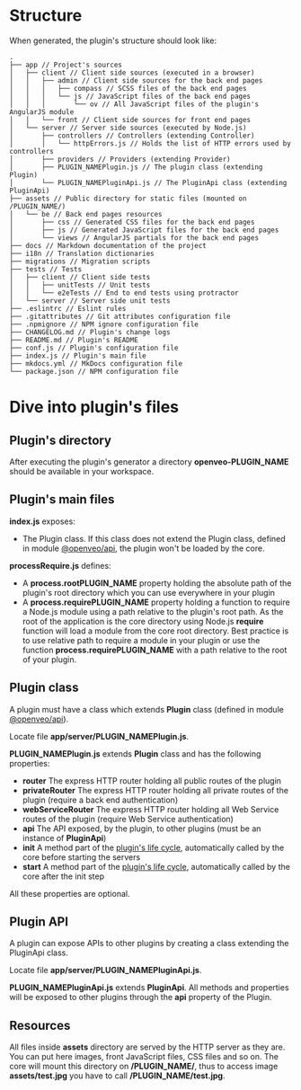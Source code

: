 # Structure
When generated, the plugin's structure should look like:

```
.
├── app // Project's sources
│   ├── client // Client side sources (executed in a browser)
│   │   ├── admin // Client side sources for the back end pages
│   │   │   ├── compass // SCSS files of the back end pages
│   │   │   └── js // JavaScript files of the back end pages
│   │   │       └── ov // All JavaScript files of the plugin's AngularJS module
│   │   └── front // Client side sources for front end pages
│   └── server // Server side sources (executed by Node.js)
│       ├── controllers // Controllers (extending Controller)
│       │   └── httpErrors.js // Holds the list of HTTP errors used by controllers
│       ├── providers // Providers (extending Provider)
│       ├── PLUGIN_NAMEPlugin.js // The plugin class (extending Plugin)
│       └── PLUGIN_NAMEPluginApi.js // The PluginApi class (extending PluginApi)
├── assets // Public directory for static files (mounted on /PLUGIN_NAME/)
│   └── be // Back end pages resources
│       ├── css // Generated CSS files for the back end pages
│       ├── js // Generated JavaScript files for the back end pages
│       └── views // AngularJS partials for the back end pages
├── docs // Markdown documentation of the project
├── i18n // Translation dictionaries
├── migrations // Migration scripts
├── tests // Tests
│   ├── client // Client side tests
│   │   ├── unitTests // Unit tests
│   │   └── e2eTests // End to end tests using protractor
│   └── server // Server side unit tests
├── .eslintrc // Eslint rules
├── .gitattributes // Git attributes configuration file
├── .npmignore // NPM ignore configuration file
├── CHANGELOG.md // Plugin's change logs
├── README.md // Plugin's README
├── conf.js // Plugin's configuration file
├── index.js // Plugin's main file
├── mkdocs.yml // MkDocs configuration file
└── package.json // NPM configuration file
```

# Dive into plugin's files

## Plugin's directory

After executing the plugin's generator a directory **openveo-PLUGIN_NAME** should be available in your workspace.

## Plugin's main files

**index.js** exposes:

- The Plugin class. If this class does not extend the Plugin class, defined in module [@openveo/api](https://github.com/veo-labs/openveo-api), the plugin won't be loaded by the core.

**processRequire.js** defines:

- A **process.rootPLUGIN_NAME** property holding the absolute path of the plugin's root directory which you can use everywhere in your plugin
- A **process.requirePLUGIN_NAME** property holding a function to require a Node.js module using a path relative to the plugin's root path. As the root of the application is the core directory using Node.js **require** function will load a module from the core root directory. Best practice is to use relative path to require a module in your plugin or use the function **process.requirePLUGIN_NAME** with a path relative to the root of your plugin.

## Plugin class

A plugin must have a class which extends **Plugin** class (defined in module [@openveo/api](https://github.com/veo-labs/openveo-api)).

Locate file **app/server/PLUGIN_NAMEPlugin.js**.

**PLUGIN_NAMEPlugin.js** extends **Plugin** class and has the following properties:

- **router** The express HTTP router holding all public routes of the plugin
- **privateRouter** The express HTTP router holding all private routes of the plugin (require a back end authentication)
- **webServiceRouter** The express HTTP router holding all Web Service routes of the plugin (require Web Service authentication)
- **api** The API exposed, by the plugin, to other plugins (must be an instance of **PluginApi**)
- **init** A method part of the [plugin's life cycle](plugin-life-cycle.md), automatically called by the core before starting the servers
- **start** A method part of the [plugin's life cycle](plugin-life-cycle.md), automatically called by the core after the init step

All these properties are optional.

## Plugin API

A plugin can expose APIs to other plugins by creating a class extending the PluginApi class.

Locate file **app/server/PLUGIN_NAMEPluginApi.js**.

**PLUGIN_NAMEPluginApi.js** extends **PluginApi**. All methods and properties will be exposed to other plugins through the **api** property of the Plugin.

## Resources

All files inside **assets** directory are served by the HTTP server as they are. You can put here images, front JavaScript files, CSS files and so on. The core will mount this directory on **/PLUGIN_NAME/**, thus to access image **assets/test.jpg** you have to call **/PLUGIN_NAME/test.jpg**.

